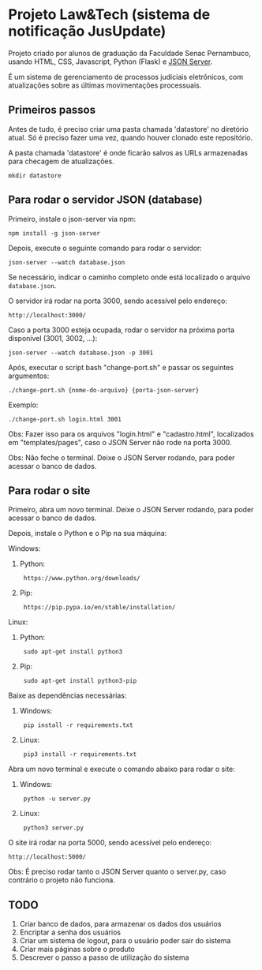 # Projeto Law&Tech (sistema de notificação JusUpdate)

Projeto criado por alunos de graduação da Faculdade Senac Pernambuco, usando HTML, CSS, Javascript, Python (Flask) e [JSON Server](https://github.com/typicode/json-server).

É um sistema de gerenciamento de processos judiciais eletrônicos, com atualizações sobre as últimas movimentações processuais.

## Primeiros passos

Antes de tudo, é preciso criar uma pasta chamada 'datastore' no diretório atual. Só é preciso fazer uma vez, quando houver clonado este repositório.

A pasta chamada 'datastore' é onde ficarão salvos as URLs armazenadas para checagem de atualizações.

    mkdir datastore

## Para rodar o servidor JSON (database)

Primeiro, instale o json-server via npm:

    npm install -g json-server

Depois, execute o seguinte comando para rodar o servidor:

    json-server --watch database.json

Se necessário, indicar o caminho completo onde está localizado o arquivo `database.json`.

O servidor irá rodar na porta 3000, sendo acessível pelo endereço:

    http://localhost:3000/

Caso a porta 3000 esteja ocupada, rodar o servidor na próxima porta disponível (3001, 3002, ...):

    json-server --watch database.json -p 3001

Após, executar o script bash "change-port.sh" e passar os seguintes argumentos:

    ./change-port.sh {nome-do-arquivo} {porta-json-server}
    
Exemplo:
    
    ./change-port.sh login.html 3001

Obs: Fazer isso para os arquivos "login.html" e "cadastro.html", localizados em "templates/pages", caso o JSON Server não rode na porta 3000.

Obs: Não feche o terminal. Deixe o JSON Server rodando, para poder acessar o banco de dados.

## Para rodar o site

Primeiro, abra um novo terminal. Deixe o JSON Server rodando, para poder acessar o banco de dados.  

Depois, instale o Python e o Pip na sua máquina:

Windows:
   
1. Python: 

        https://www.python.org/downloads/

2. Pip: 

        https://pip.pypa.io/en/stable/installation/

Linux:

1. Python: 

        sudo apt-get install python3

2. Pip: 
    
        sudo apt-get install python3-pip  


Baixe as dependências necessárias:

1. Windows:

        pip install -r requirements.txt

2. Linux:

        pip3 install -r requirements.txt

Abra um novo terminal e execute o comando abaixo para rodar o site:

1. Windows:

        python -u server.py

2. Linux:

        python3 server.py

O site irá rodar na porta 5000, sendo acessível pelo endereço:

    http://localhost:5000/

Obs: É preciso rodar tanto o JSON Server quanto o server.py, caso contrário o projeto não funciona.

## TODO

1. Criar banco de dados, para armazenar os dados dos usuários
2. Encriptar a senha dos usuários
3. Criar um sistema de logout, para o usuário poder sair do sistema
4. Criar mais páginas sobre o produto
5. Descrever o passo a passo de utilização do sistema